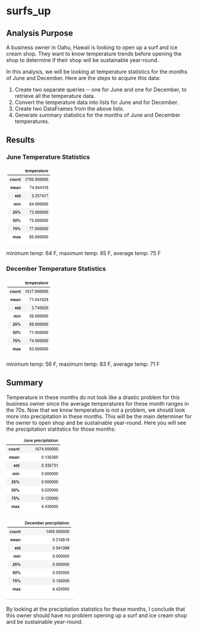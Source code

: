 # surfs_up

## Analysis Purpose

A business owner in Oahu, Hawaii is looking to open up a surf and ice cream shop. They want to know temperature trends before opening the shop to determine if their shop will be sustainable year-round. 

In this analysis, we will be looking at temperature statistics for the months of June and December. Here are the steps to acquire this data:
1. Create two separate queries ─ one for June and one for December, to retrieve all the temperature data.
2. Convert the temperature data into lists for June and for December.
3. Create two DataFrames from the above lists.
4. Generate summary statistics for the months of June and December temperatures.

## Results

### June Temperature Statistics
![](https://github.com/Ariannatopbjerg/surfs_up/blob/main/Resources/June_stats.PNG)

minimum temp: 64 F, maximum temp: 85 F, average temp: 75 F

### December Temperature Statistics
![](https://github.com/Ariannatopbjerg/surfs_up/blob/main/Resources/December_stats.PNG)

minimum temp: 56 F, maximum temp: 83 F, average temp: 71 F

## Summary
Temperature in these months do not look like a drastic problem for this business owner since the average temperatures for these month ranges in the 70s. Now that we know temperature is not a problem, we should look more into precipitation in these months. This will be the main determiner for the owner to open shop and be sustainable year-round. Here you will see the precipitation statitstics for those months:

![](https://github.com/Ariannatopbjerg/surfs_up/blob/main/Resources/June_prcp.PNG)


![](https://github.com/Ariannatopbjerg/surfs_up/blob/main/Resources/December_prcp.PNG)

By looking at the precipitation statistics for these months, I conclude that this owner should have no problem opening up a surf and ice cream shop and be sustainable year-round. 
